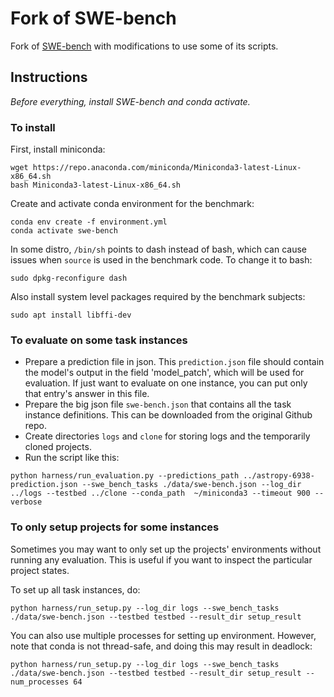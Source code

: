 # Fork of SWE-bench

Fork of [SWE-bench](https://github.com/princeton-nlp/SWE-bench) with modifications to use some of its scripts.


## Instructions

_Before everything, install SWE-bench and conda activate._


### To install

First, install miniconda:

```
wget https://repo.anaconda.com/miniconda/Miniconda3-latest-Linux-x86_64.sh
bash Miniconda3-latest-Linux-x86_64.sh
```

Create and activate conda environment for the benchmark:

```
conda env create -f environment.yml
conda activate swe-bench
```

In some distro, `/bin/sh` points to dash instead of bash, which can cause issues when `source` is used in the benchmark code. To change it to bash:

```
sudo dpkg-reconfigure dash
```

Also install system level packages required by the benchmark subjects:

```
sudo apt install libffi-dev
```


### To evaluate on some task instances

- Prepare a prediction file in json. This `prediction.json` file should contain the model's output
in the field 'model_patch', which will be used for evaluation.
If just want to evaluate on one instance, you can put only that entry's answer in this file.
- Prepare the big json file `swe-bench.json` that contains all the task instance definitions.
This can be downloaded from the original Github repo.
- Create directories `logs` and `clone` for storing logs and the temporarily cloned projects.
- Run the script like this:

```
python harness/run_evaluation.py --predictions_path ../astropy-6938-prediction.json --swe_bench_tasks ./data/swe-bench.json --log_dir ../logs --testbed ../clone --conda_path  ~/miniconda3 --timeout 900 --verbose
```

### To only setup projects for some instances

Sometimes you may want to only set up the projects' environments without running any evaluation.
This is useful if you want to inspect the particular project states.

To set up all task instances, do:

```
python harness/run_setup.py --log_dir logs --swe_bench_tasks ./data/swe-bench.json --testbed testbed --result_dir setup_result
```

You can also use multiple processes for setting up environment. However, note that conda is not
thread-safe, and doing this may result in deadlock:

```
python harness/run_setup.py --log_dir logs --swe_bench_tasks ./data/swe-bench.json --testbed testbed --result_dir setup_result --num_processes 64
```
